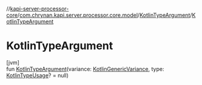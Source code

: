 //[kapi-server-processor-core](../../../index.md)/[com.chrynan.kapi.server.processor.core.model](../index.md)/[KotlinTypeArgument](index.md)/[KotlinTypeArgument](-kotlin-type-argument.md)

# KotlinTypeArgument

[jvm]\
fun [KotlinTypeArgument](-kotlin-type-argument.md)(variance: [KotlinGenericVariance](../-kotlin-generic-variance/index.md), type: [KotlinTypeUsage](../-kotlin-type-usage/index.md)? = null)

